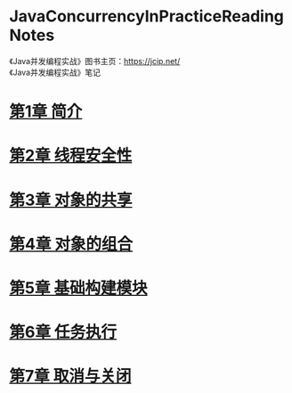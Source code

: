 # JavaConcurrencyInPracticeReadingNotes
《Java并发编程实战》图书主页：<https://jcip.net/>  
《Java并发编程实战》笔记
# [第1章 简介](https://github.com/BenYu2021/JavaConcurrencyInPracticeReadingNotes/blob/main/notes/%E7%AC%AC01%E7%AB%A0%20%E7%AE%80%E4%BB%8B.md)
# [第2章 线程安全性](https://github.com/BenYu2021/JavaConcurrencyInPracticeReadingNotes/blob/main/notes/%E7%AC%AC02%E7%AB%A0%20%E7%BA%BF%E7%A8%8B%E5%AE%89%E5%85%A8%E6%80%A7.md)
# [第3章 对象的共享](https://github.com/BenYu2021/JavaConcurrencyInPracticeReadingNotes/blob/main/notes/%E7%AC%AC03%E7%AB%A0%20%E5%AF%B9%E8%B1%A1%E7%9A%84%E5%85%B1%E4%BA%AB.md)
# [第4章 对象的组合](https://github.com/BenYu2021/JavaConcurrencyInPracticeReadingNotes/blob/main/notes/%E7%AC%AC04%E7%AB%A0%20%E5%AF%B9%E8%B1%A1%E7%9A%84%E7%BB%84%E5%90%88.md)
# [第5章 基础构建模块](https://github.com/BenYu2021/JavaConcurrencyInPracticeReadingNotes/blob/main/notes/%E7%AC%AC05%E7%AB%A0%20%E5%9F%BA%E7%A1%80%E6%9E%84%E5%BB%BA%E6%A8%A1%E5%9D%97.md)
# [第6章 任务执行](https://github.com/BenYu2021/JavaConcurrencyInPracticeReadingNotes/blob/main/notes/%E7%AC%AC06%E7%AB%A0%20%E4%BB%BB%E5%8A%A1%E6%89%A7%E8%A1%8C.md)
# [第7章 取消与关闭](https://github.com/BenYu2021/JavaConcurrencyInPracticeReadingNotes/blob/main/notes/%E7%AC%AC07%E7%AB%A0%20%E5%8F%96%E6%B6%88%E4%B8%8E%E5%85%B3%E9%97%AD.md)

